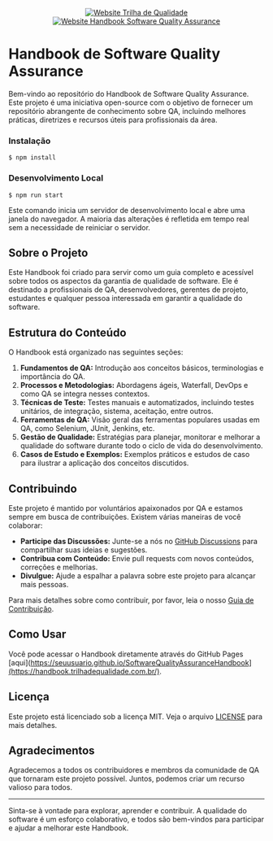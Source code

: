 <p align="center">
    <a href="https://www.trilhadequalidade.com.br/" target="_blank">
        <img src="https://img.shields.io/badge/Website-Trilha_de_qualidade-blue" alt="Website Trilha de Qualidade" />
    </a>
    <a href="https://handbook.trilhadequalidade.com.br/" target="_blank">
        <img src="https://img.shields.io/badge/Website-Handbook_Software_Quality_Assurance-blue" alt="Website Handbook Software Quality Assurance" />
    </a>
</p>

# Handbook de Software Quality Assurance

Bem-vindo ao repositório do Handbook de Software Quality Assurance. Este projeto é uma iniciativa open-source com o objetivo de fornecer um repositório abrangente de conhecimento sobre QA, incluindo melhores práticas, diretrizes e recursos úteis para profissionais da área.

### Instalação

```
$ npm install
```

### Desenvolvimento Local

```
$ npm run start
```
Este comando inicia um servidor de desenvolvimento local e abre uma janela do navegador. A maioria das alterações é refletida em tempo real sem a necessidade de reiniciar o servidor.


## Sobre o Projeto

Este Handbook foi criado para servir como um guia completo e acessível sobre todos os aspectos da garantia de qualidade de software. Ele é destinado a profissionais de QA, desenvolvedores, gerentes de projeto, estudantes e qualquer pessoa interessada em garantir a qualidade do software.

## Estrutura do Conteúdo

O Handbook está organizado nas seguintes seções:

1. **Fundamentos de QA:** Introdução aos conceitos básicos, terminologias e importância do QA.
2. **Processos e Metodologias:** Abordagens ágeis, Waterfall, DevOps e como QA se integra nesses contextos.
3. **Técnicas de Teste:** Testes manuais e automatizados, incluindo testes unitários, de integração, sistema, aceitação, entre outros.
4. **Ferramentas de QA:** Visão geral das ferramentas populares usadas em QA, como Selenium, JUnit, Jenkins, etc.
5. **Gestão de Qualidade:** Estratégias para planejar, monitorar e melhorar a qualidade do software durante todo o ciclo de vida do desenvolvimento.
6. **Casos de Estudo e Exemplos:** Exemplos práticos e estudos de caso para ilustrar a aplicação dos conceitos discutidos.

## Contribuindo

Este projeto é mantido por voluntários apaixonados por QA e estamos sempre em busca de contribuições. Existem várias maneiras de você colaborar:

- **Participe das Discussões:** Junte-se a nós no [GitHub Discussions](https://github.com/Trilha-de-Qualidade/software-quality-assurance-handbook/discussions) para compartilhar suas ideias e sugestões.
- **Contribua com Conteúdo:** Envie pull requests com novos conteúdos, correções e melhorias.
- **Divulgue:** Ajude a espalhar a palavra sobre este projeto para alcançar mais pessoas.

Para mais detalhes sobre como contribuir, por favor, leia o nosso [Guia de Contribuição](CONTRIBUTING.md).

## Como Usar

Você pode acessar o Handbook diretamente através do GitHub Pages [aqui](https://seuusuario.github.io/SoftwareQualityAssuranceHandbook](https://handbook.trilhadequalidade.com.br/).

## Licença

Este projeto está licenciado sob a licença MIT. Veja o arquivo [LICENSE](LICENSE) para mais detalhes.

## Agradecimentos

Agradecemos a todos os contribuidores e membros da comunidade de QA que tornaram este projeto possível. Juntos, podemos criar um recurso valioso para todos.

---

Sinta-se à vontade para explorar, aprender e contribuir. A qualidade do software é um esforço colaborativo, e todos são bem-vindos para participar e ajudar a melhorar este Handbook.
